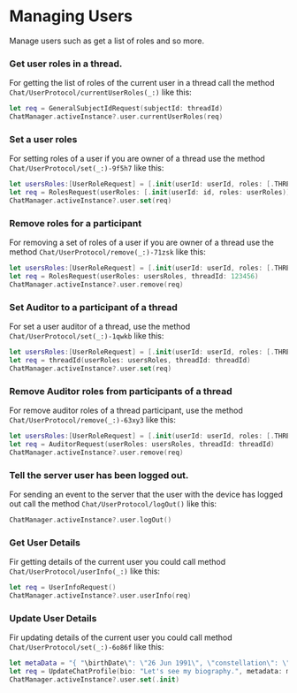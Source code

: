 # Managing Users
Manage users such as get a list of roles and so more.

### Get user roles in a thread.
For getting the list of roles of the current user in a thread call the method ``Chat/UserProtocol/currentUserRoles(_:)`` like this:

```swift
let req = GeneralSubjectIdRequest(subjectId: threadId)
ChatManager.activeInstance?.user.currentUserRoles(req)
```

### Set a user roles
For setting roles of a user if you are owner of a thread use the method ``Chat/UserProtocol/set(_:)-9f5h7`` like this:

```swift
let usersRoles:[UserRoleRequest] = [.init(userId: userId, roles: [.THREAD_ADMIN , .EDIT_MESSAGE_OF_OTHERS])]
let req = RolesRequest(userRoles: [.init(userId: id, roles: userRoles)], threadId: threadId)
ChatManager.activeInstance?.user.set(req)
```

### Remove roles for a participant
For removing a set of roles of a user if you are owner of a thread use the method ``Chat/UserProtocol/remove(_:)-71zsk`` like this:

```swift
let usersRoles:[UserRoleRequest] = [.init(userId: userId, roles: [.THREAD_ADMIN , .EDIT_MESSAGE_OF_OTHERS])]
let req = RolesRequest(userRoles: usersRoles, threadId: 123456)
ChatManager.activeInstance?.user.remove(req)
```

### Set Auditor to a participant of a thread
For set a user auditor of a thread, use the method ``Chat/UserProtocol/set(_:)-1qwkb`` like this:

```swift
let usersRoles:[UserRoleRequest] = [.init(userId: userId, roles: [.THREAD_ADMIN , .EDIT_MESSAGE_OF_OTHERS])]
let req = threadId(userRoles: usersRoles, threadId: threadId)
ChatManager.activeInstance?.user.set(req)
```

### Remove Auditor roles from participants of a thread
For remove auditor roles of a thread participant, use the method ``Chat/UserProtocol/remove(_:)-63xy3`` like this:

```swift
let usersRoles:[UserRoleRequest] = [.init(userId: userId, roles: [.THREAD_ADMIN , .EDIT_MESSAGE_OF_OTHERS])]
let req = AuditorRequest(userRoles: usersRoles, threadId: threadId)
ChatManager.activeInstance?.user.remove(req)
```

### Tell the server user has been logged out.
For sending an event to the server that the user with the device has logged out call the method ``Chat/UserProtocol/logOut()`` like this:

```swift
ChatManager.activeInstance?.user.logOut()
```

### Get User Details
Fir getting details of the current user you could call method ``Chat/UserProtocol/userInfo(_:)`` like this:

```swift
let req = UserInfoRequest()
ChatManager.activeInstance?.user.userInfo(req)
```

### Update User Details
Fir updating details of the current user you could call method ``Chat/UserProtocol/set(_:)-6o86f`` like this:

```swift
let metaData = "{ "\birthDate\": \"26 Jun 1991\", \"constellation\": \"cancer\" }"
let req = UpdateChatProfile(bio: "Let's see my biography.", metadata: metaData)
ChatManager.activeInstance?.user.set(.init)
```
